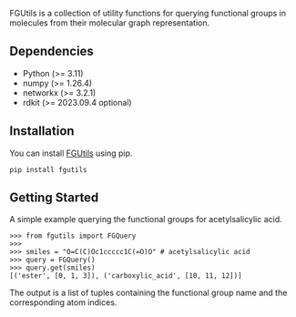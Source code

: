 FGUtils is a collection of utility functions for querying functional groups in
molecules from their molecular graph representation.

## Dependencies
- Python (>= 3.11)
- numpy (>= 1.26.4)
- networkx (>= 3.2.1)
- rdkit (>= 2023.09.4 optional)

## Installation
You can install [FGUtils](https://pypi.org/project/fgutils/) using pip.
```
pip install fgutils
```

## Getting Started
A simple example querying the functional groups for acetylsalicylic acid.
```
>>> from fgutils import FGQuery
>>> 
>>> smiles = "O=C(C)Oc1ccccc1C(=O)O" # acetylsalicylic acid
>>> query = FGQuery()
>>> query.get(smiles)
[('ester', [0, 1, 3]), ('carboxylic_acid', [10, 11, 12])]
```

The output is a list of tuples containing the functional group name and the
corresponding atom indices.
